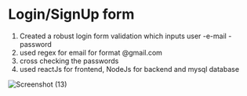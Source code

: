 # Login/SignUp form
1. Created a robust login form validation which inputs user
   -e-mail
   -password
2. used regex for email for format @gmail.com
3. cross checking the passwords
4. used reactJs for frontend, NodeJs for backend and mysql database

![Screenshot (13)](https://github.com/user-attachments/assets/fd565b97-72cd-4e25-ae44-70ed2287135f)


